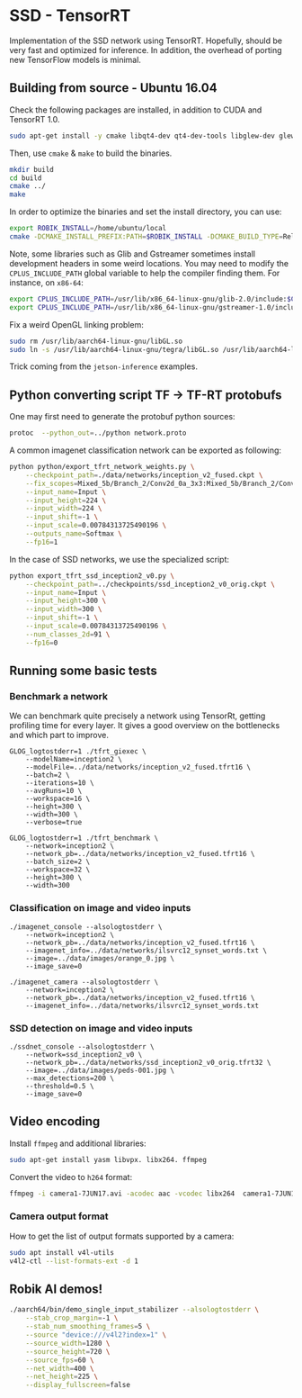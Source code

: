 # SSD - TensorRT

Implementation of the SSD network using TensorRT. Hopefully, should be very fast and optimized for inference. In addition, the overhead of porting new TensorFlow models is minimal.

## Building from source - Ubuntu 16.04

Check the following packages are installed, in addition to CUDA and TensorRT 1.0.
```bash
sudo apt-get install -y cmake libqt4-dev qt4-dev-tools libglew-dev glew-utils libgstreamer1.0-dev libgstreamer-plugins-base1.0-dev libglib2.0-dev libgflags-dev libgoogle-glog-dev protobuf-compiler libprotobuf-dev libfreetype6-dev
```

Then, use `cmake` & `make` to build the binaries.
```bash
mkdir build
cd build
cmake ../
make
```

In order to optimize the binaries and set the install directory, you can use:
```bash
export ROBIK_INSTALL=/home/ubuntu/local
cmake -DCMAKE_INSTALL_PREFIX:PATH=$ROBIK_INSTALL -DCMAKE_BUILD_TYPE=Release ../
```

Note, some libraries such as Glib and Gstreamer sometimes install development headers in some weird locations. You may need to modify the `CPLUS_INCLUDE_PATH` global variable to help the compiler finding them. For instance, on `x86-64`:
```bash
export CPLUS_INCLUDE_PATH=/usr/lib/x86_64-linux-gnu/glib-2.0/include:$CPLUS_INCLUDE_PATH
export CPLUS_INCLUDE_PATH=/usr/lib/x86_64-linux-gnu/gstreamer-1.0/include:$CPLUS_INCLUDE_PATH
```

Fix a weird OpenGL linking problem:
```bash
sudo rm /usr/lib/aarch64-linux-gnu/libGL.so
sudo ln -s /usr/lib/aarch64-linux-gnu/tegra/libGL.so /usr/lib/aarch64-linux-gnu/libGL.so
```
Trick coming from the `jetson-inference` examples.

## Python converting script TF -> TF-RT protobufs

One may first need to generate the protobuf python sources:
```bash
protoc  --python_out=../python network.proto
```

A common imagenet classification network can be exported as following:
```bash
python python/export_tfrt_network_weights.py \
    --checkpoint_path=./data/networks/inception_v2_fused.ckpt \
    --fix_scopes=Mixed_5b/Branch_2/Conv2d_0a_3x3:Mixed_5b/Branch_2/Conv2d_0b_3x3 \
    --input_name=Input \
    --input_height=224 \
    --input_width=224 \
    --input_shift=-1 \
    --input_scale=0.00784313725490196 \
    --outputs_name=Softmax \
    --fp16=1
```

In the case of SSD networks, we use the specialized script:
```bash
python export_tfrt_ssd_inception2_v0.py \
    --checkpoint_path=../checkpoints/ssd_inception2_v0_orig.ckpt \
    --input_name=Input \
    --input_height=300 \
    --input_width=300 \
    --input_shift=-1 \
    --input_scale=0.00784313725490196 \
    --num_classes_2d=91 \
    --fp16=0
```

## Running some basic tests

### Benchmark a network

We can benchmark quite precisely a network using TensorRt, getting profiling time
for every layer. It gives a good overview on the bottlenecks and which part to improve.
```bask
GLOG_logtostderr=1 ./tfrt_giexec \
    --modelName=inception2 \
    --modelFile=../data/networks/inception_v2_fused.tfrt16 \
    --batch=2 \
    --iterations=10 \
    --avgRuns=10 \
    --workspace=16 \
    --height=300 \
    --width=300 \
    --verbose=true
```

```bask
GLOG_logtostderr=1 ./tfrt_benchmark \
    --network=inception2 \
    --network_pb=../data/networks/inception_v2_fused.tfrt16 \
    --batch_size=2 \
    --workspace=32 \
    --height=300 \
    --width=300
```

### Classification on image and video inputs

```bask
./imagenet_console --alsologtostderr \
    --network=inception2 \
    --network_pb=../data/networks/inception_v2_fused.tfrt16 \
    --imagenet_info=../data/networks/ilsvrc12_synset_words.txt \
    --image=../data/images/orange_0.jpg \
    --image_save=0
```

```bask
./imagenet_camera --alsologtostderr \
    --network=inception2 \
    --network_pb=../data/networks/inception_v2_fused.tfrt16 \
    --imagenet_info=../data/networks/ilsvrc12_synset_words.txt
```

### SSD detection on image and video inputs

```bask
./ssdnet_console --alsologtostderr \
    --network=ssd_inception2_v0 \
    --network_pb=../data/networks/ssd_inception2_v0_orig.tfrt32 \
    --image=../data/images/peds-001.jpg \
    --max_detections=200 \
    --threshold=0.5 \
    --image_save=0
```

## Video encoding

Install `ffmpeg` and additional libraries:
```bash
sudo apt-get install yasm libvpx. libx264. ffmpeg
```
Convert the video to `h264` format:
```bash
ffmpeg -i camera1-7JUN17.avi -acodec aac -vcodec libx264  camera1-7JUN17-enc.avi
```

### Camera output format

How to get the list of output formats supported by a camera:
```bash
sudo apt install v4l-utils
v4l2-ctl --list-formats-ext -d 1
```

## Robik AI demos!

```bash
./aarch64/bin/demo_single_input_stabilizer --alsologtostderr \
    --stab_crop_margin=-1 \
    --stab_num_smoothing_frames=5 \
    --source "device:///v4l2?index=1" \
    --source_width=1280 \
    --source_height=720 \
    --source_fps=60 \
    --net_width=400 \
    --net_height=225 \
    --display_fullscreen=false
```
